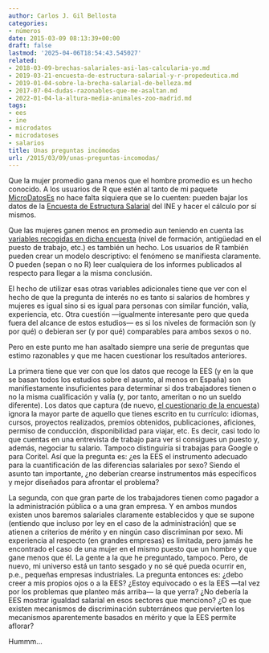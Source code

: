 ```yaml
---
author: Carlos J. Gil Bellosta
categories:
- números
date: 2015-03-09 08:13:39+00:00
draft: false
lastmod: '2025-04-06T18:54:43.545027'
related:
- 2018-03-09-brechas-salariales-asi-las-calcularia-yo.md
- 2019-03-21-encuesta-de-estructura-salarial-y-r-propedeutica.md
- 2019-01-04-sobre-la-brecha-salarial-de-belleza.md
- 2017-07-04-dudas-razonables-que-me-asaltan.md
- 2022-01-04-la-altura-media-animales-zoo-madrid.md
tags:
- ees
- ine
- microdatos
- microdatoses
- salarios
title: Unas preguntas incómodas
url: /2015/03/09/unas-preguntas-incomodas/
---
```


Que la mujer promedio gana menos que el hombre promedio es un hecho conocido. A los usuarios de R que estén al tanto de mi paquete [MicroDatosEs](https://www.datanalytics.com/tags/microdatoses/) no hace falta siquiera que se lo cuenten: pueden bajar los datos de la [Encuesta de Estructura Salarial](http://www.ine.es/prodyser/microdatos.htm) del INE y hacer el cálculo por sí mismos.

Que las mujeres ganen menos en promedio aun teniendo en cuenta las [variables recogidas en dicha encuesta](http://www.ine.es/daco/daco42/salarial/cues10.pdf) (nivel de formación, antigüedad en el puesto de trabajo, etc.) es también un hecho. Los usuarios de R también pueden crear un modelo descriptivo: el fenómeno se manifiesta claramente. O pueden (sepan o no R) leer cualquiera de los informes publicados al respecto para llegar a la misma conclusión.

El hecho de utilizar esas otras variables adicionales tiene que ver con el hecho de que la pregunta de interés no es tanto si salarios de hombres y mujeres es igual sino si es igual para personas con similar función, valía, experiencia, etc. Otra cuestión —igualmente interesante pero que queda fuera del alcance de estos estudios— es si los niveles de formación son (y por qué) o debieran ser (y por qué) comparables para ambos sexos o no.

Pero en este punto me han asaltado siempre una serie de preguntas que estimo razonables y que me hacen cuestionar los resultados anteriores.

La primera tiene que ver con que los datos que recoge la EES (y en la que se basan todos los estudios sobre el asunto, al menos en España) son manifiestamente insuficientes para determinar si dos trabajadores tienen o no la misma cualificación y valía (y, por tanto, ameritan o no un sueldo diferente). Los datos que captura (de nuevo, [el cuestionario de la encuesta](http://www.ine.es/daco/daco42/salarial/cues10.pdf)) ignora la mayor parte de aquello que tienes escrito en tu currículo: idiomas, cursos, proyectos realizados, premios obtenidos, publicaciones, aficiones, permiso de conducción, disponibilidad para viajar, etc. Es decir, casi todo lo que cuentas en una entrevista de trabajo para ver si consigues un puesto y, además, negociar tu salario. Tampoco distinguiría si trabajas para Google o para Coritel. Así que la pregunta es: ¿es la EES el instrumento adecuado para la cuantificación de las diferencias salariales por sexo? Siendo el asunto tan importante, ¿no deberían crearse instrumentos más específicos y mejor diseñados para afrontar el problema?

La segunda, con que gran parte de los trabajadores tienen como pagador a la administración pública o a una gran empresa. Y en ambos mundos existen unos baremos salariales claramente establecidos y que se supone (entiendo que incluso por ley en el caso de la administración) que se atienen a criterios de mérito y en ningún caso discriminan por sexo. Mi experiencia al respecto (en grandes empresas) es limitada, pero jamás he encontrado el caso de una mujer en el mismo puesto que un hombre y que gane menos que él. La gente a la que he preguntado, tampoco. Pero, de nuevo, mi universo está un tanto sesgado y no sé qué pueda ocurrir en, p.e., pequeñas empresas industriales. La pregunta entonces es: ¿debo creer a mis propios ojos o a la EES? ¿Estoy equivocado o es la EES —tal vez por los problemas que planteo más arriba— la que yerra? ¿No debería la EES mostrar igualdad salarial en esos sectores que menciono? ¿O es que existen mecanismos de discriminación subterráneos que pervierten los mecanismos aparentemente basados en mérito y que la EES permite aflorar?

Hummm...